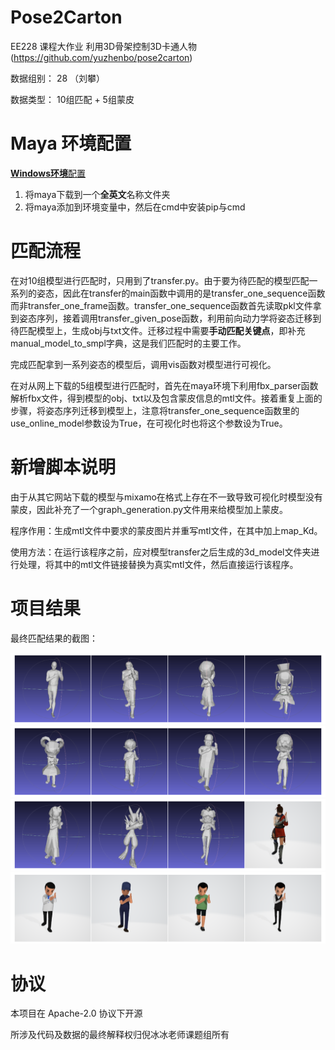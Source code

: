 # Pose2Carton 


EE228 课程大作业 利用3D骨架控制3D卡通人物 (https://github.com/yuzhenbo/pose2carton)

数据组别： 28 （刘攀）

数据类型： 10组匹配 + 5组蒙皮

# Maya 环境配置

[**Windows环境**配置](https://zhuanlan.zhihu.com/p/367649237)

1. 将maya下载到一个**全英文**名称文件夹
2. 将maya添加到环境变量中，然后在cmd中安装pip与cmd

# 匹配流程

在对10组模型进行匹配时，只用到了transfer.py。由于要为待匹配的模型匹配一系列的姿态，因此在transfer的main函数中调用的是transfer_one_sequence函数而非transfer_one_frame函数。transfer_one_sequence函数首先读取pkl文件拿到姿态序列，接着调用transfer_given_pose函数，利用前向动力学将姿态迁移到待匹配模型上，生成obj与txt文件。迁移过程中需要**手动匹配关键点**，即补充manual_model_to_smpl字典，这是我们匹配时的主要工作。

完成匹配拿到一系列姿态的模型后，调用vis函数对模型进行可视化。

在对从网上下载的5组模型进行匹配时，首先在maya环境下利用fbx_parser函数解析fbx文件，得到模型的obj、txt以及包含蒙皮信息的mtl文件。接着重复上面的步骤，将姿态序列迁移到模型上，注意将transfer_one_sequence函数里的use_online_model参数设为True，在可视化时也将这个参数设为True。



# 新增脚本说明

由于从其它网站下载的模型与mixamo在格式上存在不一致导致可视化时模型没有蒙皮，因此补充了一个graph_generation.py文件用来给模型加上蒙皮。

程序作用：生成mtl文件中要求的蒙皮图片并重写mtl文件，在其中加上map_Kd。

使用方法：在运行该程序之前，应对模型transfer之后生成的3d_model文件夹进行处理，将其中的mtl文件链接替换为真实mtl文件，然后直接运行该程序。



# 项目结果

最终匹配结果的截图：



![image](img/1.png)
![image](img/2.png)
![image](img/3.png)
![image](img/4.png)



# 协议 

本项目在 Apache-2.0 协议下开源

所涉及代码及数据的最终解释权归倪冰冰老师课题组所有